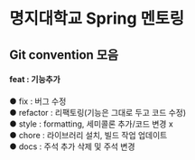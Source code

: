 # 명지대학교 Spring 멘토링
## Git convention 모음

#### feat : 기능추가
● fix : 버그 수정  
● refactor : 리팩토링(기능은 그대로 두고 코드 수정)  
● style : formatting, 세미콜론 추가/코드 변경 x  
● chore : 라이브러리 설치, 빌드 작업 업데이트  
● docs : 주석 추가 삭제 및 주석 변경
